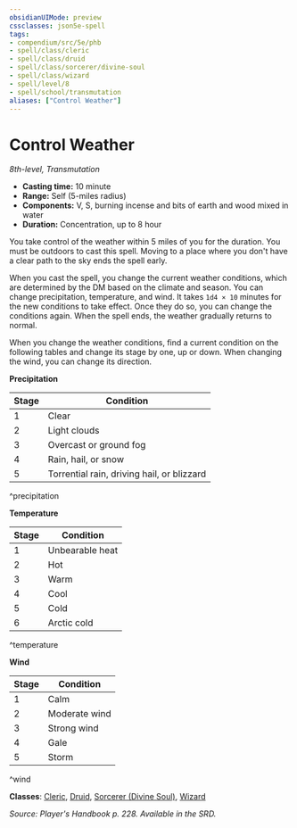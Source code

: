 ```yaml
---
obsidianUIMode: preview
cssclasses: json5e-spell
tags:
- compendium/src/5e/phb
- spell/class/cleric
- spell/class/druid
- spell/class/sorcerer/divine-soul
- spell/class/wizard
- spell/level/8
- spell/school/transmutation
aliases: ["Control Weather"]
---
```

# Control Weather
*8th-level, Transmutation*  

- **Casting time:** 10 minute
- **Range:** Self (5-miles radius)
- **Components:** V, S, burning incense and bits of earth and wood mixed in water
- **Duration:** Concentration, up to 8 hour

You take control of the weather within 5 miles of you for the duration. You must be outdoors to cast this spell. Moving to a place where you don't have a clear path to the sky ends the spell early.

When you cast the spell, you change the current weather conditions, which are determined by the DM based on the climate and season. You can change precipitation, temperature, and wind. It takes `1d4 × 10` minutes for the new conditions to take effect. Once they do so, you can change the conditions again. When the spell ends, the weather gradually returns to normal.

When you change the weather conditions, find a current condition on the following tables and change its stage by one, up or down. When changing the wind, you can change its direction.

**Precipitation**

| Stage | Condition |
|-------|-----------|
| 1 | Clear |
| 2 | Light clouds |
| 3 | Overcast or ground fog |
| 4 | Rain, hail, or snow |
| 5 | Torrential rain, driving hail, or blizzard |
^precipitation

**Temperature**

| Stage | Condition |
|-------|-----------|
| 1 | Unbearable heat |
| 2 | Hot |
| 3 | Warm |
| 4 | Cool |
| 5 | Cold |
| 6 | Arctic cold |
^temperature

**Wind**

| Stage | Condition |
|-------|-----------|
| 1 | Calm |
| 2 | Moderate wind |
| 3 | Strong wind |
| 4 | Gale |
| 5 | Storm |
^wind

**Classes**: [Cleric](cleric.md), [Druid](druid.md), [Sorcerer (Divine Soul)](sorcerer-divine-soul-xge.md), [Wizard](wizard.md)

*Source: Player's Handbook p. 228. Available in the SRD.*